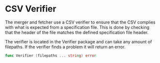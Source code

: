 # CSV Verifier
The merger and fetcher use a CSV verifier to ensure that the CSV complies with what is expected from a specification file. This is done by checking that the header of the file matches the defined specification file header. 

The verifier is located in the Verifier package and can take any amount of filepaths. If the verifier finds a problem it will return an error. 
```go
func Verifier (filepaths ... string) error 
```
